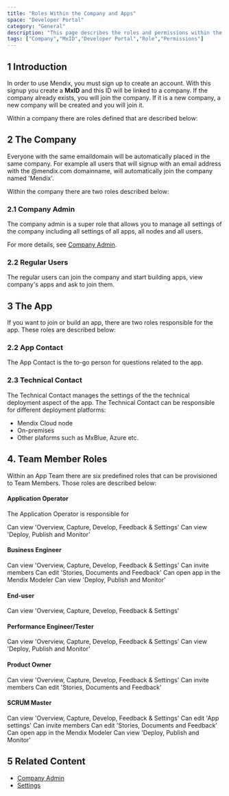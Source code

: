 ```yaml
---
title: "Roles Within the Company and Apps"
space: "Developer Portal"
category: "General"
description: "This page describes the roles and permissions within the Mendix Platform."
tags: ["Company","MxID","Developer Portal","Role","Permissions"]
---
```


## 1 Introduction

In order to use Mendix, you must sign up to create an account. With this signup you create a **MxID** and this ID will be linked to a company. If the company already exists, you will join the company. If it is a new company, a new company will be created and you will join it. 

Within a company there are roles defined that are described below:

## 2 The Company

Everyone with the same emaildomain will be automatically placed in the same company. For example all users that will signup with an email address with the @mendix.com domainname, will automatically join the company named 'Mendix'.

Within the company there are two roles described below:

### 2.1 Company Admin

The company admin is a super role that allows you to manage all settings of the company including all settings of all apps, all nodes and all users.

For more details, see [Company Admin](/developerportal/companyadmin).

### 2.2 Regular Users

The regular users can join the company and start building apps, view company's apps and ask to join them. 

## 3 The App

If you want to join or build an app, there are two roles responsible for the app. These roles are described below:

### 2.2 App Contact

The App Contact is the to-go person for questions related to the app. 

### 2.3 Technical Contact

The Technical Contact manages the settings of the the technical deployment aspect of the app. The Technical Contact can be responsible for different deployment platforms:

* Mendix Cloud node
* On-premises
* Other plaforms such as MxBlue, Azure etc.

## 4. Team Member Roles

Within an App Team there are six predefined roles that can be provisioned to Team Members. Those roles are described below:

#### Application Operator

The Application Operator is responsible for 

Can view 'Overview, Capture, Develop, Feedback & Settings'
Can view 'Deploy, Publish and Monitor'

#### Business Engineer

Can view 'Overview, Capture, Develop, Feedback & Settings'
Can invite members
Can edit 'Stories, Documents and Feedback'
Can open app in the Mendix Modeler
Can view 'Deploy, Publish and Monitor'

#### End-user

Can view 'Overview, Capture, Develop, Feedback & Settings'

#### Performance Engineer/Tester

Can view 'Overview, Capture, Develop, Feedback & Settings'
Can view 'Deploy, Publish and Monitor'

#### Product Owner

Can view 'Overview, Capture, Develop, Feedback & Settings'
Can invite members
Can edit 'Stories, Documents and Feedback'

#### SCRUM Master

Can view 'Overview, Capture, Develop, Feedback & Settings'
Can edit 'App settings'
Can invite members
Can edit 'Stories, Documents and Feedback'
Can open app in the Mendix Modeler
Can view 'Deploy, Publish and Monitor'

## 5 Related Content

*   [Company Admin](/developerportal/companyadmin)
*   [Settings](/developerportal/settings)
